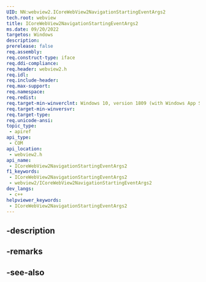 ```yaml
---
UID: NN:webview2.ICoreWebView2NavigationStartingEventArgs2
tech.root: webview
title: ICoreWebView2NavigationStartingEventArgs2
ms.date: 09/20/2022
targetos: Windows
description: 
prerelease: false
req.assembly: 
req.construct-type: iface
req.ddi-compliance: 
req.header: webview2.h
req.idl: 
req.include-header: 
req.max-support: 
req.namespace: 
req.redist: 
req.target-min-winverclnt: Windows 10, version 1809 (with Windows App SDK 1.1 or later)
req.target-min-winversvr: 
req.target-type: 
req.unicode-ansi: 
topic_type:
 - apiref
api_type:
 - COM
api_location:
 - webview2.h
api_name:
 - ICoreWebView2NavigationStartingEventArgs2
f1_keywords:
 - ICoreWebView2NavigationStartingEventArgs2
 - webview2/ICoreWebView2NavigationStartingEventArgs2
dev_langs:
 - c++
helpviewer_keywords:
 - ICoreWebView2NavigationStartingEventArgs2
---
```


## -description

## -remarks

## -see-also


